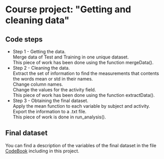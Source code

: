 # Course project: "Getting and cleaning data" 

## Code steps
* Step 1 - Getting the data.    
Merge data of Test and Training in one unique dataset.   
This piece of work has been done using the function mergeData().  
* Step 2 - Cleaning the data.  
Extract the set of information to find the measurements that contents the words mean or std in their names.   
Change column names.  
Change the values for the activity field.  
This piece of work has been done using the function extractData().   
* Step 3 - Obtaining the final dataset.   
Apply the mean function to each variable by subject and activity.  
Export the information to a .txt file.  
This piece of work is done in run_analysis().  
        
## Final dataset
You can find a description of the variables of the final dataset in the file [CodeBook](https://github.com/nazasan/GettingAndCleaningData_Project/blob/master/CodeBook) including in this project.




